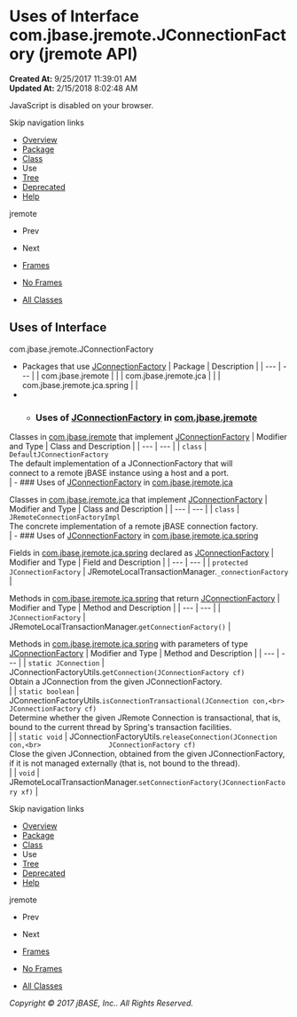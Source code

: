 # Uses of Interface com.jbase.jremote.JConnectionFactory (jremote   API)

**Created At:** 9/25/2017 11:39:01 AM  
**Updated At:** 2/15/2018 8:02:48 AM  

<!--<br>    try {<br>        if (location.href.indexOf('is-external=true') == -1) {<br>            parent.document.title="Uses of Interface com.jbase.jremote.JConnectionFactory (jremote   API)";<br>        }<br>    }<br>    catch(err) {<br>    }<br>//-->
JavaScript is disabled on your browser.

Skip navigation links

- [Overview](../../../../overview-summary.html)
- [Package](/30312-jagent/jremote-api)
- [Class](/39248-jremote/com_jbase_jremote_jconnectionfactory "interface in com.jbase.jremote")
- Use
- [Tree](/39248-jremote/com_jbase_jremote_package-tree)
- [Deprecated](../../../../deprecated-list.html)
- [Help](../../../../help-doc.html)


jremote <br>

- Prev
- Next


- [Frames](../../../../index.html?com/jbase/jremote/class-use//39249-class-use/com_jbase_jremote_class-use_JConnectionFactory)
- [No Frames](/39249-class-use/com_jbase_jremote_class-use_JConnectionFactory)


- [All Classes](../../../../allclasses-noframe.html)


<!--<br>  allClassesLink = document.getElementById("allclasses\_navbar\_top");<br>  if(window==top) {<br>    allClassesLink.style.display = "block";<br>  }<br>  else {<br>    allClassesLink.style.display = "none";<br>  }<br>  //-->

## Uses of Interface
com.jbase.jremote.JConnectionFactory

- Packages that use [JConnectionFactory](/39248-jremote/com_jbase_jremote_jconnectionfactory "interface in com.jbase.jremote") | Package | Description |
| --- | --- |
| com.jbase.jremote |   |
| com.jbase.jremote.jca |   |
| com.jbase.jremote.jca.spring |   |
- - ### Uses of [JConnectionFactory](/39248-jremote/com_jbase_jremote_jconnectionfactory "interface in com.jbase.jremote") in [com.jbase.jremote](/30312-jagent/jremote-api)


Classes in [com.jbase.jremote](/30312-jagent/jremote-api) that implement [JConnectionFactory](/39248-jremote/com_jbase_jremote_jconnectionfactory "interface in com.jbase.jremote") | Modifier and Type | Class and Description |
| --- | --- |
| `class` | `DefaultJConnectionFactory`<br>The default implementation of a JConnectionFactory that will<br> connect to a remote jBASE instance using a host and a port.<br> |
    - ### Uses of [JConnectionFactory](/39248-jremote/com_jbase_jremote_jconnectionfactory "interface in com.jbase.jremote") in [com.jbase.jremote.jca](/39258-jca/com_jbase_jremote_jca_package-summary)


Classes in [com.jbase.jremote.jca](/39258-jca/com_jbase_jremote_jca_package-summary) that implement [JConnectionFactory](/39248-jremote/com_jbase_jremote_jconnectionfactory "interface in com.jbase.jremote") | Modifier and Type | Class and Description |
| --- | --- |
| `class` | `JRemoteConnectionFactoryImpl`<br>The concrete implementation of a remote jBASE connection factory.<br> |
    - ### Uses of [JConnectionFactory](/39248-jremote/com_jbase_jremote_jconnectionfactory "interface in com.jbase.jremote") in [com.jbase.jremote.jca.spring](/39268-spring/com_jbase_jremote_jca_spring_package-summary)


Fields in [com.jbase.jremote.jca.spring](/39268-spring/com_jbase_jremote_jca_spring_package-summary) declared as [JConnectionFactory](/39248-jremote/com_jbase_jremote_jconnectionfactory "interface in com.jbase.jremote") | Modifier and Type | Field and Description |
| --- | --- |
| `protected JConnectionFactory` | JRemoteLocalTransactionManager.`_connectionFactory`  |



Methods in [com.jbase.jremote.jca.spring](/39268-spring/com_jbase_jremote_jca_spring_package-summary) that return [JConnectionFactory](/39248-jremote/com_jbase_jremote_jconnectionfactory "interface in com.jbase.jremote") | Modifier and Type | Method and Description |
| --- | --- |
| `JConnectionFactory` | JRemoteLocalTransactionManager.`getConnectionFactory()`  |



Methods in [com.jbase.jremote.jca.spring](/39268-spring/com_jbase_jremote_jca_spring_package-summary) with parameters of type [JConnectionFactory](/39248-jremote/com_jbase_jremote_jconnectionfactory "interface in com.jbase.jremote") | Modifier and Type | Method and Description |
| --- | --- |
| `static JConnection` | JConnectionFactoryUtils.`getConnection(JConnectionFactory cf)`<br>Obtain a JConnection from the given JConnectionFactory.<br> |
| `static boolean` | JConnectionFactoryUtils.`isConnectionTransactional(JConnection con,<br>                         JConnectionFactory cf)`<br>Determine whether the given JRemote Connection is transactional, that is,<br> bound to the current thread by Spring's transaction facilities.<br> |
| `static void` | JConnectionFactoryUtils.`releaseConnection(JConnection con,<br>                 JConnectionFactory cf)`<br>Close the given JConnection, obtained from the given JConnectionFactory,<br> if it is not managed externally (that is, not bound to the thread).<br> |
| `void` | JRemoteLocalTransactionManager.`setConnectionFactory(JConnectionFactory xf)`  |

Skip navigation links

- [Overview](../../../../overview-summary.html)
- [Package](/30312-jagent/jremote-api)
- [Class](/39248-jremote/com_jbase_jremote_jconnectionfactory "interface in com.jbase.jremote")
- Use
- [Tree](/39248-jremote/com_jbase_jremote_package-tree)
- [Deprecated](../../../../deprecated-list.html)
- [Help](../../../../help-doc.html)


jremote <br>

- Prev
- Next


- [Frames](../../../../index.html?com/jbase/jremote/class-use//39249-class-use/com_jbase_jremote_class-use_JConnectionFactory)
- [No Frames](/39249-class-use/com_jbase_jremote_class-use_JConnectionFactory)


- [All Classes](../../../../allclasses-noframe.html)


<!--<br>  allClassesLink = document.getElementById("allclasses\_navbar\_bottom");<br>  if(window==top) {<br>    allClassesLink.style.display = "block";<br>  }<br>  else {<br>    allClassesLink.style.display = "none";<br>  }<br>  //-->

*Copyright © 2017 jBASE, Inc.. All Rights Reserved.*
